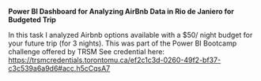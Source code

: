 **Power BI Dashboard for Analyzing AirBnb Data in Rio de Janiero for Budgeted Trip**

In this task I analyzed Airbnb options available  with a $50/ night budget for your future trip (for 3 nights).
This was part of the Power BI Bootcamp challenge offered by TRSM
See credential here: https://trsmcredentials.torontomu.ca/ef2c1c3d-0260-49f2-bf37-c3c539a6a9d6#acc.h5cCqsA7

